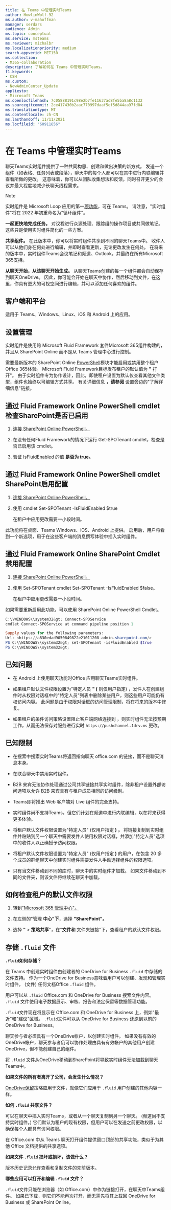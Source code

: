 ```yaml
---
title: 在 Teams 中管理实时Teams
author: HowlinWolf-92
ms.author: v-mahoffman
manager: serdars
audience: Admin
ms.topic: conceptual
ms.service: msteams
ms.reviewer: michalbr
ms.localizationpriority: medium
search.appverid: MET150
ms.collection:
- M365-collaboration
description: 了解如何在 Teams 中管理实时Teams。
f1.keywords:
- CSH
ms.custom:
- NewAdminCenter_Update
appliesto:
- Microsoft Teams
ms.openlocfilehash: 7c05888191c98e2b7fe11637ad8fe5ba8a8c1132
ms.sourcegitcommit: 2ce417430b2aac770997daaf5ef5d844aa97fd84
ms.translationtype: MT
ms.contentlocale: zh-CN
ms.lasthandoff: 11/11/2021
ms.locfileid: "60911856"
---
```

# <a name="manage-live-components-in-teams"></a>在 Teams 中管理实时Teams

聊天Teams实时组件提供了一种共同构思、创建和做出决策的新方式。 发送一个组件（如表格、任务列表或段落），聊天中的每个人都可以在其中进行内联编辑并查看所做的更改。 这意味着，你可以从团队收集想法和反馈，同时召开更少的会议并最大程度地减少长聊天线程需求。
> [!Note]
> 实时组件是 Microsoft Loop 应用的第一[项功能](https://www.microsoft.com/en-us/microsoft-loop)，可在 Teams。 请注意，"实时组件"将在 2022 年初重命名为"循环组件"。

**一起更快地完成任务。** 对议程进行众源处理、跟踪组的操作项目或共同做笔记。 这些只是使用实时组件简化的一些方案。

**共享组件。** 在此版本中，你可以将实时组件共享到不同的聊天Teams中。 收件人可以从他们身在何处进行编辑，并即时查看更新，无论更改发生在何处。 在将来的版本中，实时组件Teams会议笔记和频道、Outlook，并最终在所有Microsoft 365支持。

**从聊天开始，从该聊天开始生成。** 从聊天Teams创建的每一个组件都会自动保存到聊天OneDrive。 因此，你可能会开始在聊天中协作，然后移动到文件，在这里，你具有更大的可视空间进行编辑，并可以添加任何喜欢的组件。

## <a name="clients-and-platforms"></a>客户端和平台

适用于 Teams、Windows、Linux、iOS 和 Android 上的应用。

## <a name="settings-management"></a>设置管理

实时组件是使用跨 Microsoft Fluid Framework 套件Microsoft 365组件构建的，并且从 SharePoint Online 而不是从 Teams 管理中心进行控制。

需要最新版本的 SharePoint Online [PowerShell](/office365/enterprise/powershell/manage-sharepoint-online-with-office-365-powershell)模块才能启用或禁用整个租户Office 365体验。 Microsoft Fluid Framework目标发布租户的默认值为 **"** 打开"。 由于实时组件专为协作设计，因此，即使租户设置为默认仅查看其他文件类型，组件也始终以可编辑方式共享。 有关详细信息 **，请参阅** 设置旁边的"了解详细信息"链接。

## <a name="checking-if-the-fluid-framework-is-enabled-through-the-sharepoint-online-powershell-cmdlet"></a>通过 Fluid Framework Online PowerShell cmdlet 检查SharePoint是否已启用

1. [连接 SharePoint Online PowerShell。](/powershell/sharepoint/sharepoint-online/connect-sharepoint-online?view=sharepoint-ps#to-connect-with-a-user-name-and-password) 

2. 在没有任何Fluid Framework的情况下运行 Get-SPOTenant cmdlet，检查是否已启用该 cmdlet。

3. 验证 IsFluidEnabled 的值 **是否为 true。**

## <a name="enabling-the-fluid-framework-through-the-sharepoint-online-powershell-cmdlet"></a>通过 Fluid Framework Online PowerShell cmdlet SharePoint启用配置

1. [连接 SharePoint Online PowerShell。](/powershell/sharepoint/sharepoint-online/connect-sharepoint-online?view=sharepoint-ps#to-connect-with-a-user-name-and-password) 

2. 使用 cmdlet Set-SPOTenant -IsFluidEnabled $true 
   
   在租户中应用更改需要一小段时间。 

此功能将在桌面、Teams Windows、iOS、Android 上提供。 启用后，用户将看到一个新选项，用于在这些客户端的消息撰写体验中插入实时组件。

## <a name="disabling-fluid-framework-through-sharepoint-online-powershell-cmdlet"></a>通过 Fluid Framework Online SharePoint Cmdlet 禁用配置

1. [连接 SharePoint Online PowerShell。](/powershell/sharepoint/sharepoint-online/connect-sharepoint-online?view=sharepoint-ps)

2. 使用 Set-SPOTenant cmdlet Set-SPOTenant -IsFluidEnabled $false。 

   在租户中应用更改需要一小段时间。 

如果需要重新启用此功能，可以使用 SharePoint Online PowerShell Cmdlet。

```powershell
C:\\WINDOWS\\system32&gt; Connect-SPOService
cmdlet Connect-SPOService at command pipeline position 1

Supply values for the following parameters:
Url: <https://a830edad9050849822e21011208-admin.sharepoint.com/>
PS C:\\WINDOWS\\system32&gt; set-SPOTenant -isFluidEnabled $true
PS C:\\WINDOWS\\system32&gt;
```
## <a name="known-issues"></a>已知问题

- 在 Android 上使用聊天功能时Office 应用聊天Teams实时组件。

- 如果租户默认文件权限设置为"特定人员 **" (** 则仅用户指定) ，发件人在创建组件时从权限对话框中的"特定人员"列表中删除某些用户，则这些用户可能仍有权访问内容。 此问题是由于权限对话框的访问管理限制，将在将来的版本中修复。

- 如果租户的条件访问策略设置阻止客户端网络连接到 ，则实时组件无法按预期工作，从而无法保存对服务进行实时 `https://pushchannel.1drv.ms` 更改。

## <a name="known-limitations"></a>已知限制

- 在搜索中搜索实时Teams将返回指向聊天 office.com 的链接，而不是聊天消息本身。

- 在联合聊天中禁用实时组件。

- B2B 来宾无法协作处理通过公司共享链接共享实时组件，除非租户设置外部访问选项以允许 B2B 来宾具有与租户成员相同的访问级别。

- Teams即将推出 Web 客户端对 Live 组件的完全支持。

- 实时组件尚不支持Teams，但它们计划在频道中进行内联编辑，以在将来获得更多体验。

- 将租户默认文件权限设置为"特定人员" (仅用户指定 **) ，** 将链接复制到实时组件并粘贴到另一个聊天中需要发件人使用权限对话框，并添加"特定人员"选项中的收件人以正确授予访问权限。

- 将租户默认文件权限设置为"特定人员" (仅用户指定 **)** 的用户，在包含 20 多个成员的群组聊天中创建实时组件需要发件人手动选择组件的权限选项。

- 只有当文件移动到不同的库时，聊天中的实时组件才加载。 如果文件移动到不同的文件夹，则该文件将继续在聊天中加载。

## <a name="how-to-check-your-tenants-default-file-permissions"></a>如何检查租户的默认文件权限

1. 转到["Microsoft 365 管理中心"。](https://admin.microsoft.com/)

2. 在左侧的"管理 **中心"下**，选择 **"SharePoint"。**

3. 选择 **"**  >  **策略共享**"，在"**文件和** 文件夹链接"下，查看租户的默认文件权限。

## <a name="storage-of-fluid-files"></a>存储 `.fluid` 文件

**`.fluid`如何存储？**

在 Teams 中创建实时组件由创建者的 OneDrive for Business `.fluid` 中存储的文件支持。 作为一个OneDrive for Business意味着用户可以创建、发现和管理实时组件， (文件) 任何文档Office `.fluid` 组件。

用户可以从 `.fluid` Office.com 和 OneDrive for Business 搜索文件内容。
`.fluid` 文件使用电子数据展示、审核、报告和法定保留等数据管理功能。

`.fluid`文件现在将显示在 Office.com 和 OneDrive for Business 上，例如"最近"和"建议"区域。
`.fluid`文件可以从 OneDrive for Business 还原到以前的OneDrive for Business。

聊天参与者必须具有一个OneDrive帐户，以创建实时组件。 如果没有有效的OneDrive帐户，聊天参与者仍可以协作处理由具有有效帐户的其他用户创建OneDrive，但不能创建自己的组件。

[将](https://support.microsoft.com/en-us/office/move-files-and-folders-between-onedrive-and-sharepoint-5916f90d-f58a-4bf9-b135-10853f516d0b) `.fluid` 文件从OneDrive移动到SharePoint将导致实时组件无法加载到聊天Teams中。

**如果文件的所有者离开了公司，会发生什么情况？**

[OneDrive保留](/microsoft-365/compliance/retention-policies-sharepoint?view=o365-worldwide#when-a-user-leaves-the-organization)策略应用于文件，就像它们应用于 `.fluid` 用户创建的其他内容一样。

**如何 `.fluid` 共享文件？**

可以在聊天中插入实时Teams，或者从一个聊天复制到另一个聊天。  (频道尚不支持实时组件。) 它们默认为租户的现有权限，但用户可以在发送之前更改权限，以确保每个人都具有访问权限。

在 Office.com 中从 Teams 聊天打开组件提供窗口顶部的共享功能，类似于为其他 Office 文档提供的共享选项。

**如果文件 `.fluid` 损坏或损坏，该做什么？**

版本历史记录允许查看和复制文件的先前版本。

**哪些应用可以打开和编辑 `.fluid` 文件？**

`.fluid`文件只能在浏览器（如 Office.com）中作为链接打开，在聊天中Teams组件。 如果已下载，则它们不能再次打开，而无需先将其上载回 OneDrive for Business 或 SharePoint Online。
